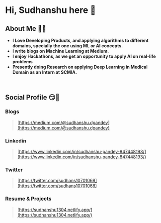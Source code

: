
# Hi, Sudhanshu here 👋 


## About Me 👨‍🎓


* **I Love Developing Products, and applying algorithms to different domains, specially the one using ML or AI concepts.**
* **I write blogs on Machine Learning at Medium.**
* **I enjoy Hackathons, as we get an opportunity to apply AI on real-life problems**
* **Presently doing Research on applying Deep Learning in Medical Domain as an Intern at SCMIA.**
<br>

## Social Profile 😏📕

###  **Blogs**
>[https://medium.com/@sudhanshu.dpandey](https://medium.com/@sudhanshu.dpandey)

### **Linkedin** 
> [https://www.linkedin.com/in/sudhanshu-pandey-847448193/](https://www.linkedin.com/in/sudhanshu-pandey-847448193/)

### **Twitter**
> [https://twitter.com/sudhans10701068](https://twitter.com/sudhans10701068)

### **Resume & Projects**
> [https://sudhanshu1304.netlify.app/](https://sudhanshu1304.netlify.app/)
<br>

